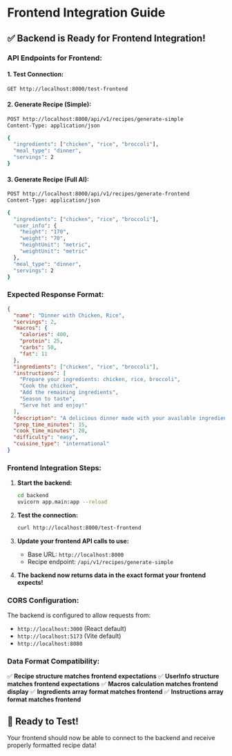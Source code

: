 # Frontend Integration Guide

## ✅ Backend is Ready for Frontend Integration!

### **API Endpoints for Frontend:**

#### **1. Test Connection:**
```bash
GET http://localhost:8000/test-frontend
```

#### **2. Generate Recipe (Simple):**
```bash
POST http://localhost:8000/api/v1/recipes/generate-simple
Content-Type: application/json

{
  "ingredients": ["chicken", "rice", "broccoli"],
  "meal_type": "dinner", 
  "servings": 2
}
```

#### **3. Generate Recipe (Full AI):**
```bash
POST http://localhost:8000/api/v1/recipes/generate-frontend
Content-Type: application/json

{
  "ingredients": ["chicken", "rice", "broccoli"],
  "user_info": {
    "height": "170",
    "weight": "70", 
    "heightUnit": "metric",
    "weightUnit": "metric"
  },
  "meal_type": "dinner",
  "servings": 2
}
```

### **Expected Response Format:**
```json
{
  "name": "Dinner with Chicken, Rice",
  "servings": 2,
  "macros": {
    "calories": 400,
    "protein": 25,
    "carbs": 50,
    "fat": 11
  },
  "ingredients": ["chicken", "rice", "broccoli"],
  "instructions": [
    "Prepare your ingredients: chicken, rice, broccoli",
    "Cook the chicken",
    "Add the remaining ingredients", 
    "Season to taste",
    "Serve hot and enjoy!"
  ],
  "description": "A delicious dinner made with your available ingredients",
  "prep_time_minutes": 15,
  "cook_time_minutes": 20,
  "difficulty": "easy",
  "cuisine_type": "international"
}
```

### **Frontend Integration Steps:**

1. **Start the backend:**
   ```bash
   cd backend
   uvicorn app.main:app --reload
   ```

2. **Test the connection:**
   ```bash
   curl http://localhost:8000/test-frontend
   ```

3. **Update your frontend API calls to use:**
   - Base URL: `http://localhost:8000`
   - Recipe endpoint: `/api/v1/recipes/generate-simple`

4. **The backend now returns data in the exact format your frontend expects!**

### **CORS Configuration:**
The backend is configured to allow requests from:
- `http://localhost:3000` (React default)
- `http://localhost:5173` (Vite default)
- `http://localhost:8080`

### **Data Format Compatibility:**
✅ **Recipe structure matches frontend expectations**
✅ **UserInfo structure matches frontend expectations** 
✅ **Macros calculation matches frontend display**
✅ **Ingredients array format matches frontend**
✅ **Instructions array format matches frontend**

## 🚀 **Ready to Test!**

Your frontend should now be able to connect to the backend and receive properly formatted recipe data!



